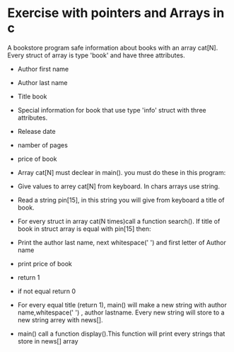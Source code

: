 # Exercise with pointers and Arrays in c 
A bookstore program safe information about books with an array cat[N]. Every struct of array is type 'book' and have three attributes.

  -  Author first name
  -  Author last name
  -  Title book
  -  Special information for book that use type 'info' struct with three attributes.  
  -  Release date
  -  namber of pages
  -  price of book
  
  -  Array cat[N] must declear in main(). you must do these in this program:
  -  Give values to arrey cat[N] from keyboard. In chars arrays use string.
  -  Read a string pin[15], in this string you will give from keyboard a title of book.
     
  -  For every struct in array cat(N times)call a function search(). If title of book in struct array is equal with pin[15] then:
  -  Print the author last name, next whitespace(' ') and first letter of Author name
  -  print price of book
  -  return 1
  -  if not equal return 0
  -  For every equal title (return 1), main() will make a new string with author name,whitespace(' ') , author lastname.
  Every new string will store to a new string arrey with news[].
  -  main() call a function display().This function will print every strings that store in news[] array
  
